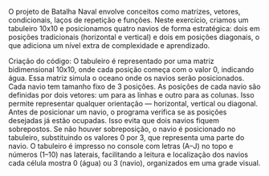 O projeto de Batalha Naval envolve conceitos como matrizes, vetores, condicionais, laços de repetição e funções. Neste exercício, criamos um tabuleiro 10x10 e posicionamos quatro navios de forma estratégica: dois em posições tradicionais (horizontal e vertical) e dois em posições diagonais, o que adiciona um nível extra de complexidade e aprendizado.

Criação do código:
O tabuleiro é representado por uma matriz bidimensional 10x10, onde cada posição começa com o valor 0, indicando água. Essa matriz simula o oceano onde os navios serão posicionados.
Cada navio tem tamanho fixo de 3 posições. As posições de cada navio são definidas por dois vetores: um para as linhas e outro para as colunas. Isso permite representar qualquer orientação — horizontal, vertical ou diagonal.
Antes de posicionar um navio, o programa verifica se as posições desejadas já estão ocupadas. Isso evita que dois navios fiquem sobrepostos.
Se não houver sobreposição, o navio é posicionado no tabuleiro, substituindo os valores 0 por 3, que representa uma parte do navio.
O tabuleiro é impresso no console com letras (A–J) no topo e números (1–10) nas laterais, facilitando a leitura e localização dos navios cada célula mostra 0 (água) ou 3 (navio), organizados em uma grade visual.

